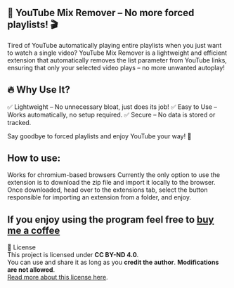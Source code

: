 ## 🚀 YouTube Mix Remover – No more forced playlists! 🎬
Tired of YouTube automatically playing entire playlists when you just want to watch a single video? YouTube Mix Remover is a lightweight and efficient extension that automatically removes the list parameter from YouTube links, ensuring that only your selected video plays – no more unwanted autoplay!

## 🔥 Why Use It?
✅ Lightweight – No unnecessary bloat, just does its job!
✅ Easy to Use – Works automatically, no setup required.
✅ Secure – No data is stored or tracked.

Say goodbye to forced playlists and enjoy YouTube your way! 🎉

## How to use:
Works for chromium-based browsers
Currently the only option to use the extension is to download the zip file and import it locally to the browser.
Once downloaded, head over to the extensions tab, select the button responsible for importing an extension from a folder, and enjoy.

## If you enjoy using the program feel free to [buy me a coffee](https://buymeacoffee.com/casperdbk)

📜 License  
This project is licensed under **CC BY-ND 4.0**.  
You can use and share it as long as you **credit the author**. **Modifications are not allowed**.  
[Read more about this license here](https://creativecommons.org/licenses/by-nd/4.0/).
